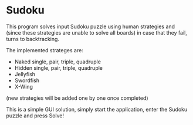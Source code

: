 # Sudoku

This program solves input Sudoku puzzle using human strategies and (since these strategies are unable to solve all boards) in case that they fail, turns to backtracking.

The implemented strateges are:
* Naked single, pair, triple, quadruple
* Hidden single, pair, triple, quadruple
* Jellyfish
* Swordfish
* X-Wing

(new strategies will be added one by one once completed)

This is a simple GUI solution, simply start the application, enter the Sudoku puzzle and press Solve!

